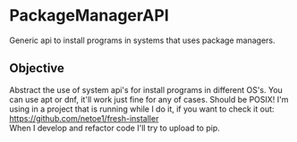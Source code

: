 # PackageManagerAPI
Generic api to install programs in systems that uses package managers.


## Objective
  Abstract the use of system api's for install programs in different OS's. You can use apt or dnf, it'll work just fine for any of cases. Should be POSIX!
  I'm using in a project that is running while I do it, if you want to check it out: https://github.com/netoe1/fresh-installer <br>
  When I develop and refactor code
  I'll try to upload to pip.

  

